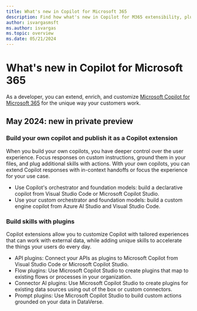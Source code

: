```yaml
---
title: What's new in Copilot for Microsoft 365
description: Find how what's new in Copilot for M365 extensibility, plugins, declarative copilots, custom engine copilots, connectors and more.
author: isvargasmsft
ms.author: isvargas
ms.topic: overview
ms.date: 05/21/2024
---
```


# What's new in Copilot for Microsoft 365

As a developer, you can extend, enrich, and customize [Microsoft Copilot for Microsoft 365](/microsoft-365-copilot/microsoft-365-copilot-overview) for the unique way your customers work.

## May 2024: new in private preview

### Build your own copilot and publish it as a Copilot extension

When you build your own copilots, you have deeper control over the user experience. Focus responses on custom instructions, ground them in your files, and plug additional skills with actions. With your own copilots, you can extend Copilot responses with in-context handoffs or focus the experience for your use case.

- Use Copilot's orchestrator and foundation models: build a declarative copilot from Visual Studio Code or Microsoft Copilot Studio.
- Use your custom orchestrator and foundation models: build a custom engine copilot from Azure AI Studio and Visual Studio Code.

### Build skills with plugins

Copilot extensions allow you to customize Copilot with tailored experiences that can work with external data, while adding unique skills to accelerate the things your users do every day.

- API plugins: Connect your APIs as plugins to Microsoft Copilot from Visual Studio Code or Microsoft Copilot Studio.
- Flow plugins: Use Microsoft Copilot Studio to create plugins that map to existing flows or processes in your organization.
- Connector AI plugins: Use Microsoft Copilot Studio to create plugins for existing data sources using out of the box or custom connectors.
- Prompt plugins: Use Microsoft Copilot Studio to build custom actions grounded on your data in DataVerse.
